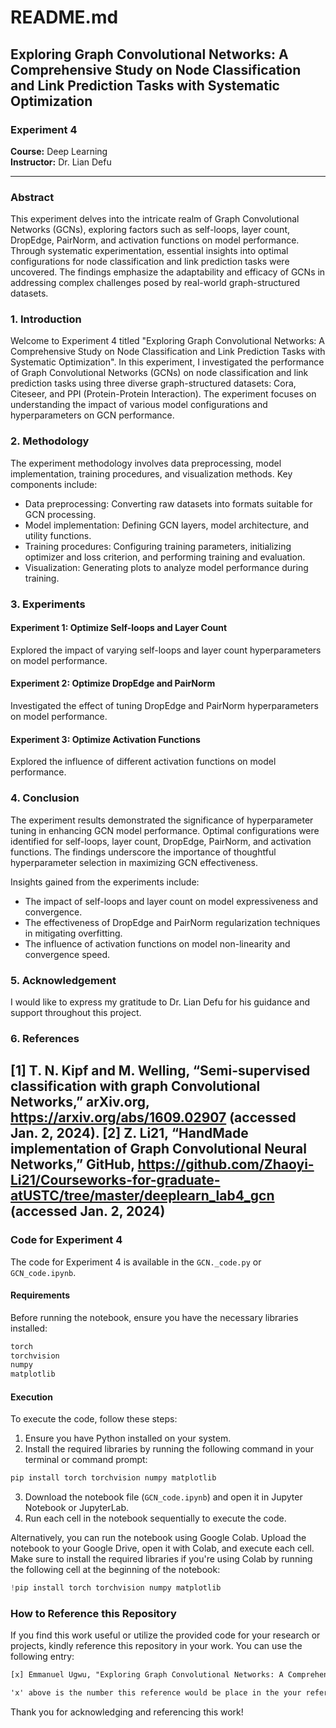 # README.md

## Exploring Graph Convolutional Networks: A Comprehensive Study on Node Classification and Link Prediction Tasks with Systematic Optimization

### Experiment 4

**Course:** Deep Learning  
**Instructor:** Dr. Lian Defu

---

### Abstract

This experiment delves into the intricate realm of Graph Convolutional Networks (GCNs), exploring factors such as self-loops, layer count, DropEdge, PairNorm, and activation functions on model performance. Through systematic experimentation, essential insights into optimal configurations for node classification and link prediction tasks were uncovered. The findings emphasize the adaptability and efficacy of GCNs in addressing complex challenges posed by real-world graph-structured datasets.

### 1. Introduction

Welcome to Experiment 4 titled "Exploring Graph Convolutional Networks: A Comprehensive Study on Node Classification and Link Prediction Tasks with Systematic Optimization". In this experiment, I investigated the performance of Graph Convolutional Networks (GCNs) on node classification and link prediction tasks using three diverse graph-structured datasets: Cora, Citeseer, and PPI (Protein-Protein Interaction). The experiment focuses on understanding the impact of various model configurations and hyperparameters on GCN performance.

### 2. Methodology

The experiment methodology involves data preprocessing, model implementation, training procedures, and visualization methods. Key components include:
- Data preprocessing: Converting raw datasets into formats suitable for GCN processing.
- Model implementation: Defining GCN layers, model architecture, and utility functions.
- Training procedures: Configuring training parameters, initializing optimizer and loss criterion, and performing training and evaluation.
- Visualization: Generating plots to analyze model performance during training.

### 3. Experiments

#### Experiment 1: Optimize Self-loops and Layer Count
Explored the impact of varying self-loops and layer count hyperparameters on model performance.

#### Experiment 2: Optimize DropEdge and PairNorm
Investigated the effect of tuning DropEdge and PairNorm hyperparameters on model performance.

#### Experiment 3: Optimize Activation Functions
Explored the influence of different activation functions on model performance.

### 4. Conclusion

The experiment results demonstrated the significance of hyperparameter tuning in enhancing GCN model performance. Optimal configurations were identified for self-loops, layer count, DropEdge, PairNorm, and activation functions. The findings underscore the importance of thoughtful hyperparameter selection in maximizing GCN effectiveness.

Insights gained from the experiments include:

- The impact of self-loops and layer count on model expressiveness and convergence.
- The effectiveness of DropEdge and PairNorm regularization techniques in mitigating overfitting.
- The influence of activation functions on model non-linearity and convergence speed.

### 5. Acknowledgement

I would like to express my gratitude to Dr. Lian Defu for his guidance and support throughout this project.

### 6. References
[1] T. N. Kipf and M. Welling, “Semi-supervised classification with graph Convolutional 
Networks,” arXiv.org, https://arxiv.org/abs/1609.02907 (accessed Jan. 2, 2024).
[2] Z. Li21, “HandMade implementation of Graph Convolutional Neural Networks,” GitHub, 
https://github.com/Zhaoyi-Li21/Courseworks-for-graduate-atUSTC/tree/master/deeplearn_lab4_gcn (accessed Jan. 2, 2024)
---

### Code for Experiment 4

The code for Experiment 4 is available in the `GCN._code.py` or  `GCN_code.ipynb`.

#### Requirements

Before running the notebook, ensure you have the necessary libraries installed:

```bash
torch
torchvision
numpy
matplotlib
```

#### Execution

To execute the code, follow these steps:

1. Ensure you have Python installed on your system.
2. Install the required libraries by running the following command in your terminal or command prompt:

```bash
pip install torch torchvision numpy matplotlib
```

3. Download the notebook file (`GCN_code.ipynb`) and open it in Jupyter Notebook or JupyterLab.
4. Run each cell in the notebook sequentially to execute the code.

Alternatively, you can run the notebook using Google Colab. Upload the notebook to your Google Drive, open it with Colab, and execute each cell. Make sure to install the required libraries if you're using Colab by running the following cell at the beginning of the notebook:

```python
!pip install torch torchvision numpy matplotlib
```

### How to Reference this Repository

If you find this work useful or utilize the provided code for your research or projects, kindly reference this repository in your work. You can use the following entry:

```latex
[x] Emmanuel Ugwu, "Exploring Graph Convolutional Networks: A Comprehensive Study on Node Classification and Link Prediction Tasks with Systematic Optimization", 2023. GitHub Repository. [Online]. Available: [GitHub](https://github.com/UEmmanuel5/deep-learning-ustc-2023/tree/master/Exp4).

'x' above is the number this reference would be place in the your reference section.

```

Thank you for acknowledging and referencing this work!